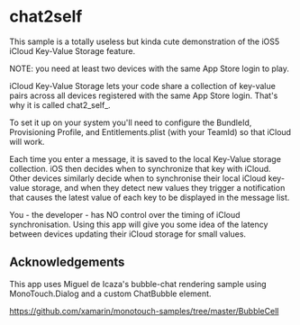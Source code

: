 chat2self
==========

This sample is a totally useless but kinda cute demonstration of the
iOS5 iCloud Key-Value Storage feature.

NOTE: you need at least two devices with the same App Store login to play.

iCloud Key-Value Storage lets your code share a collection of key-value
pairs across all devices registered with the same App Store login. That's
why it is called chat2_self_.

To set it up on your system you'll need to configure the BundleId, Provisioning Profile,
and Entitlements.plist (with your TeamId) so that iCloud will work.

Each time you enter a message, it is saved to the local Key-Value storage
collection. iOS then decides when to synchronize that key with iCloud. 
Other devices similarly decide when to synchronise their local iCloud
key-value storage, and when they detect new values they trigger a notification
that causes the latest value of each key to be displayed in the message list.

You - the developer - has NO control over the timing of iCloud synchronisation.
Using this app will give you some idea of the latency between devices updating
their iCloud storage for small values.


Acknowledgements
----------------

This app uses Miguel de Icaza's bubble-chat rendering sample
using MonoTouch.Dialog and a custom ChatBubble element.

https://github.com/xamarin/monotouch-samples/tree/master/BubbleCell



